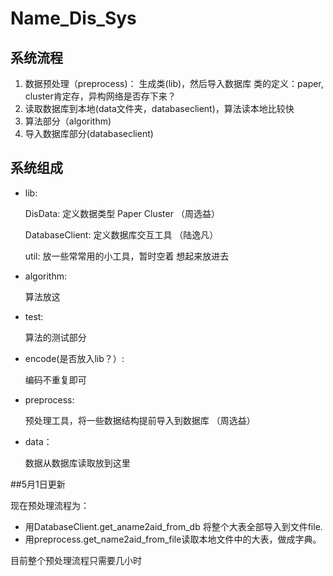 # Name_Dis_Sys
## 系统流程

1.  数据预处理（preprocess)：
  生成类(lib)，然后导入数据库
  类的定义：paper, cluster肯定存，异构网络是否存下来？
2.  读取数据库到本地(data文件夹，databaseclient)，算法读本地比较快
3.  算法部分（algorithm)
4.  导入数据库部分(databaseclient)

## 系统组成

* lib:

  DisData: 定义数据类型 Paper Cluster （周选益）

  DatabaseClient: 定义数据库交互工具  （陆逸凡）

  util: 放一些常常用的小工具，暂时空着 想起来放进去

* algorithm:

  算法放这

* test:

  算法的测试部分

* encode(是否放入lib？）:

  编码不重复即可

* preprocess:

  预处理工具，将一些数据结构提前导入到数据库 （周选益）

* data：

  数据从数据库读取放到这里

##5月1日更新

现在预处理流程为：

* 用DatabaseClient.get_aname2aid_from_db 将整个大表全部导入到文件file.
* 用preprocess.get_name2aid_from_file读取本地文件中的大表，做成字典。

目前整个预处理流程只需要几小时


